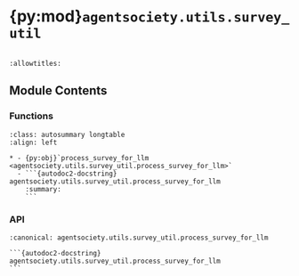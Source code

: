 # {py:mod}`agentsociety.utils.survey_util`

```{py:module} agentsociety.utils.survey_util
```

```{autodoc2-docstring} agentsociety.utils.survey_util
:allowtitles:
```

## Module Contents

### Functions

````{list-table}
:class: autosummary longtable
:align: left

* - {py:obj}`process_survey_for_llm <agentsociety.utils.survey_util.process_survey_for_llm>`
  - ```{autodoc2-docstring} agentsociety.utils.survey_util.process_survey_for_llm
    :summary:
    ```
````

### API

````{py:function} process_survey_for_llm(survey_dict: dict) -> str
:canonical: agentsociety.utils.survey_util.process_survey_for_llm

```{autodoc2-docstring} agentsociety.utils.survey_util.process_survey_for_llm
```
````
